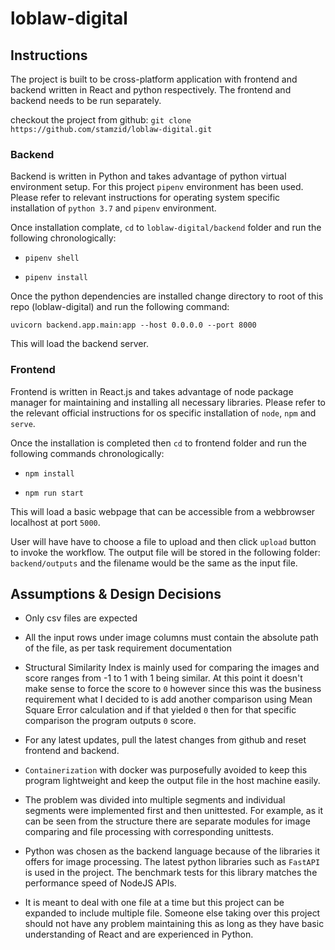 # loblaw-digital

## Instructions

The project is built to be cross-platform application with frontend and backend written in React and python respectively. The frontend and backend needs to be run separately. 

checkout the project from github: `git clone https://github.com/stamzid/loblaw-digital.git`

### Backend

Backend is written in Python and takes advantage of python virtual environment setup. For this project `pipenv` environment has been used. Please refer to relevant instructions for operating system specific installation of `python 3.7` and `pipenv` environment.

Once installation complate, `cd` to `loblaw-digital/backend` folder and run the following chronologically:

- `pipenv shell`

- `pipenv install`

Once the python dependencies are installed change directory to root of this repo (loblaw-digital) and run the following command:

`uvicorn backend.app.main:app --host 0.0.0.0 --port 8000`

This will load the backend server.

### Frontend

Frontend is written in React.js and takes advantage of node package manager for maintaining and installing all necessary libraries. Please refer to the relevant official instructions for os specific installation of `node`, `npm` and `serve`.

Once the installation is completed then `cd` to frontend folder and run the following commands chronologically:

- `npm install`

- `npm run start` 

This will load a basic webpage that can be accessible from a webbrowser localhost at port `5000`.

User will have have to choose a file to upload and then click `upload` button to invoke the workflow. The output file will be stored in the following folder: `backend/outputs` and the filename would be the same as the input file.

## Assumptions & Design Decisions

- Only csv files are expected

- All the input rows under image columns must contain the absolute path of the file, as per task requirement documentation

- Structural Similarity Index is mainly used for comparing the images and score ranges from -1 to 1 with 1 being similar. At this point it doesn't make sense to force the score to `0` however since this was the business requirement what I decided to is add another comparison using Mean Square Error calculation and if that yielded `0` then for that specific comparison the program outputs `0` score.

- For any latest updates, pull the latest changes from github and reset frontend and backend.

- `Containerization` with docker was purposefully avoided to keep this program lightweight and keep the output file in the host machine easily.

- The problem was divided into multiple segments and individual segments were implemented first and then unittested. For example, as it can be seen from the structure there are separate modules for image comparing and file processing with corresponding unittests. 

- Python was chosen as the backend language because of the libraries it offers for image processing. The latest python libraries such as `FastAPI` is used in the project. The benchmark tests for this library matches the performance speed of NodeJS APIs.

- It is meant to deal with one file at a time but this project can be expanded to include multiple file. Someone else taking over this project should not have any problem maintaining this as long as they have basic understanding of React and are experienced in Python.
